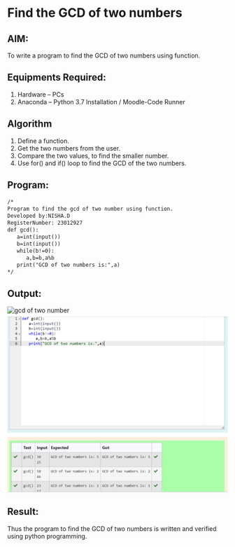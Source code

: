 # Find the GCD of two numbers

## AIM:
To write a program to find the GCD of two numbers using function.

## Equipments Required:
1. Hardware – PCs
2. Anaconda – Python 3.7 Installation / Moodle-Code Runner

## Algorithm
1. Define a function.
2. Get the two numbers from the user.
3. Compare the two values, to find the smaller number.
4. Use for() and if() loop to find the GCD of the two numbers.

## Program:
```
/*
Program to find the gcd of two number using function.
Developed by:NISHA.D 
RegisterNumber: 23012927
def gcd():
   a=int(input())
   b=int(input())
   while(b!=0):
      a,b=b,a%b
   print("GCD of two numbers is:",a)
*/
```

## Output:
![gcd of two number](gcd.png)
![Alt text](EX2A.png)

## Result:
Thus the program to find the GCD of two numbers is written and verified using python programming.
